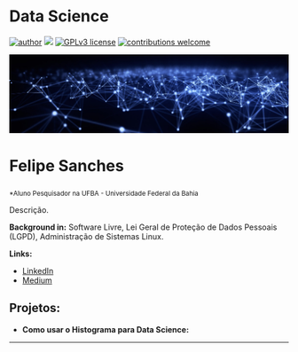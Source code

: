 # Data Science
[![author](https://img.shields.io/badge/author-felipesanches-red.svg)](https://www.linkedin.com/in/felipe-sanches-b393b2199) [![](https://img.shields.io/badge/python-3.7+-blue.svg)](https://www.python.org/downloads/release/python-365/) [![GPLv3 license](https://img.shields.io/badge/License-GPLv3-blue.svg)](http://perso.crans.org/besson/LICENSE.html) [![contributions welcome](https://img.shields.io/badge/contributions-welcome-brightgreen.svg?style=flat)](https://github.com/carlosfab/data_science/issues)

<p align="center">
  <img src="Banner.jpg" >
</p>

# Felipe Sanches
<sub>*Aluno Pesquisador na UFBA - Universidade Federal da Bahia</sub>

Descrição.

**Background in:** Software Livre, Lei Geral de Proteção de Dados Pessoais (LGPD), Administração de Sistemas Linux.

**Links:**
* [LinkedIn](https://www.linkedin.com/in/felipe-sanches-b393b2199)
* [Medium](https://www.medium.com)


## Projetos:

* **Como usar o Histograma para Data Science:** 

---
